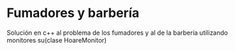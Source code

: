 # Fumadores y barbería
Solución en c++ al problema de los fumadores y al de la barbería utilizando monitores su(clase HoareMonitor)
